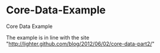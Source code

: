 Core-Data-Example
=================

Core Data Example

The example is in line with the site "http://lighter.github.com/blog/2012/06/02/core-data-part2/"
